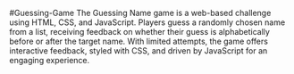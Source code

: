  #Guessing-Game
The Guessing Name game is a web-based challenge using HTML, CSS, and JavaScript. Players guess a randomly chosen name from a list, receiving feedback on whether their guess is alphabetically before or after the target name. With limited attempts, the game offers interactive feedback, styled with CSS, and driven by JavaScript for an engaging experience.
